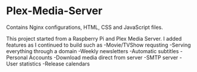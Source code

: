 # Plex-Media-Server
Contains Nginx configurations, HTML, CSS and JavaScript files.

This project started from a Raspberry Pi and Plex Media Server.
I added features as I continued to build such as
-Movie/TVShow requsting
-Serving everything through a domain
-Weekly newsletters
-Automatic subtitles
-Personal Accounts
-Download media direct from server
-SMTP server
-User statistics
-Release calendars
